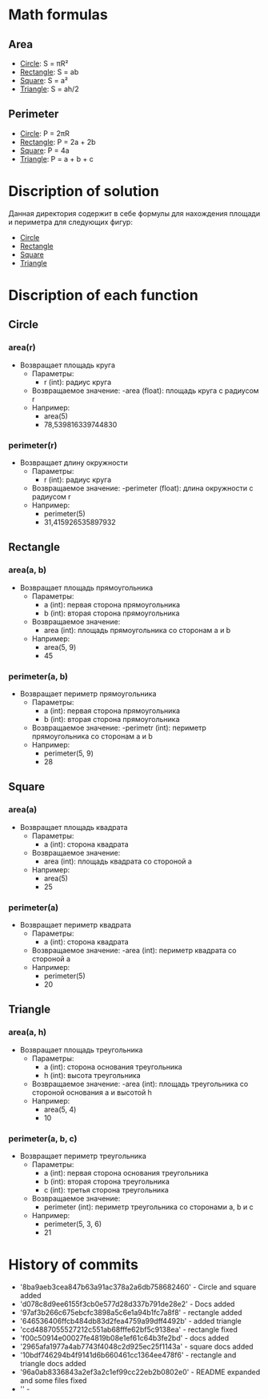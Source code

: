 # Math formulas
## Area
+ [Circle](#arear): S = πR²
+ [Rectangle](#areaa-b): S = ab
+ [Square](#areaa): S = a²
+ [Triangle](#areaa-h): S = ah/2

## Perimeter
+ [Circle](#perimeterr): P = 2πR
+ [Rectangle](#areaa-b): P = 2a + 2b
+ [Square](#areaa): P = 4a
+ [Triangle](#perimetera-b-c): P = a + b + c

# Discription of solution
Данная директория содержит в себе формулы для нахождения площади и периметра для следующих фигур:
+ [Circle](#circle)
+ [Rectangle](#rectangle)
+ [Square](#square)
+ [Triangle](#triangle)

# Discription of each function
## Circle
### area(r)
- Возвращает площадь круга
    - Параметры:
        - r (int): радиус круга
    - Возвращаемое значение:
        -area (float): площадь круга с радиусом r
    - Например:
        - area(5)
        - 78,539816339744830
### perimeter(r)
- Возвращает длину окружности
    - Параметры:
        - r (int): радиус круга
    - Возвращаемое значение:
        -perimeter (float): длина окружности с радиусом r
    - Например:
        - perimeter(5)
        - 31,415926535897932
## Rectangle
### area(a, b)
- Возвращает площадь прямоугольника
    - Параметры:
        - a (int): первая сторона прямоугольника
        - b (int): вторая сторона прямоугольника
    - Возвращаемое значение:
        - area (int): площадь прямоугольника со сторонам a и b
    - Например:
        - area(5, 9)
        - 45
### perimeter(a, b)
- Возвращает периметр прямоугольника
    - Параметры:
        - a (int): первая сторона прямоугольника
        - b (int): вторая сторона прямоугольника
    - Возвращаемое значение:
        -perimetr (int): периметр прямоугольника со сторонам a и b
    - Например:
        - perimeter(5, 9)
        - 28
## Square
### area(a)
- Возвращает площадь квадрата
    - Параметры:
        - a (int): сторона квадрата
    - Возвращаемое значение:
        - area (int): площадь квадрата со стороной a
    - Например:
        - area(5)
        - 25
### perimeter(a)
- Возвращает периметр квадрата
    - Параметры:
        - a (int): сторона квадрата
    - Возвращаемое значение:
        -area (int): периметр квадрата со стороной a
    - Например:
        - perimeter(5)
        - 20
## Triangle
### area(a, h)
- Возвращает площадь треугольника
    - Параметры:
        - a (int): сторона основания треугольника
        - h (int): высота треугольника
    - Возвращаемое значение:
        -area (int): площадь треугольника со стороной основания a и высотой h
    - Например:
        - area(5, 4)
        - 10
### perimeter(a, b, c)
- Возвращает периметр треугольника
    - Параметры:
        - a (int): первая сторона основания треугольника
        - b (int): вторая сторона треугольника
        - c (int): третья сторона треугольника
    - Возвращаемое значение:
        - perimeter (int): периметр треугольника со сторонами a, b и с
    - Например:
        - perimeter(5, 3, 6)
        - 21
# History of commits
- '8ba9aeb3cea847b63a91ac378a2a6db758682460' - Circle and square added
- 'd078c8d9ee6155f3cb0e577d28d337b791de28e2' - Docs added
- '97af3b266c675ebcfc3898a5c6e1a94b1fc7a8f8' -  rectangle added
- '646536406ffcb484db83d2fea4759a99dff4492b' - added triangle
- 'ccd4887055527212c551ab68fffe62bf5c9138ea' - rectangle fixed
- 'f00c50914e00027fe4819b08e1ef61c64b3fe2bd' - docs added
- '2965afa1977a4ab7743f4048c2d925ec25f1143a' - square docs added
- '10bdf746294b4f9141d6b660461cc1364ee478f6' - rectangle and triangle docs added
- '96a0ab8336843a2ef3a2c1ef99cc22eb2b0802e0' - README expanded and some files fixed
- '' - 
